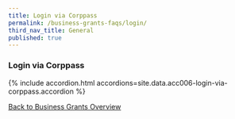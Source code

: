 ```yaml
---
title: Login via Corppass
permalink: /business-grants-faqs/login/
third_nav_title: General
published: true
---
```


### Login via Corppass

{% include accordion.html accordions=site.data.acc006-login-via-corppass.accordion %}

[Back to Business Grants Overview](/business-grants-portal/)